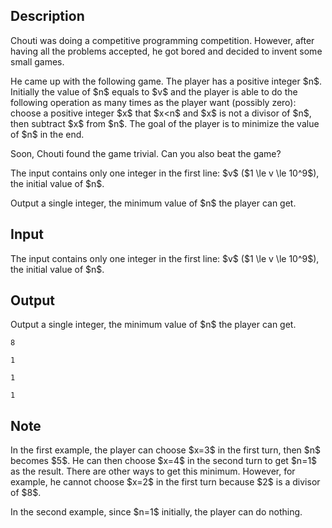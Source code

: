 ## Description

<div><p>Chouti was doing a competitive programming competition. However, after having all the problems accepted, he got bored and decided to invent some small games.</p><p>He came up with the following game. The player has a positive integer $n$. Initially the value of $n$ equals to $v$ and the player is able to do the following operation as many times as the player want (possibly zero): choose a positive integer $x$ that $x&lt;n$ and $x$ is not a divisor of $n$, then subtract $x$ from $n$. The goal of the player is to minimize the value of $n$ in the end.</p><p>Soon, Chouti found the game trivial. Can you also beat the game?</p></div><div class="input-specification"><p>The input contains only one integer in the first line: $v$ ($1 \le v \le 10^9$), the initial value of $n$.</p></div><div class="output-specification"><p>Output a single integer, the minimum value of $n$ the player can get.</p></div>

## Input

<p>The input contains only one integer in the first line: $v$ ($1 \le v \le 10^9$), the initial value of $n$.</p>

## Output

<p>Output a single integer, the minimum value of $n$ the player can get.</p>





```input1
8
```




```input2
1
```




```output1
1
```




```output2
1
```



## Note

<p>In the first example, the player can choose $x=3$ in the first turn, then $n$ becomes $5$. He can then choose $x=4$ in the second turn to get $n=1$ as the result. There are other ways to get this minimum. However, for example, he cannot choose $x=2$ in the first turn because $2$ is a divisor of $8$.</p><p>In the second example, since $n=1$ initially, the player can do nothing.</p>
